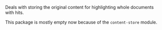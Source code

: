 Deals with storing the original content for highlighting whole documents 
with hits.

This package is mostly empty now because of the `content-store` module.